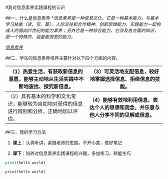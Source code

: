 #我对信息素养实践课程的认识
<!--三班 历俏 2020012184-->

##一、什么是信息素养
**信息素养是一种信息文化，它是一种基本能力，与基本学习技能（读、写、算）、人际交往和合作精神、创新思维能力、实践能力一起构成人的面向21世纪的能力素养；另外它是一种综合能力，它涉及各方面的知识，是一个特殊的、涵盖面很宽的能力。*

*[信息素养](https://baike.baidu.com/item/信息素养/937143?fr=aladdin)*

##二、学生的信息素养培养主要针对以下四个方面的内容。

| **（1）热爱生活，有获取新信息的意愿，能够主动地从生活实践中不断地查找、探究新信息。** | （3）可灵活地支配信息，较好地掌握选择信息、拒绝信息的技能。  |
| ------------------------------------------------------------ | ------------------------------------------------------------ |
| （2）具有基本的科学和文化常识，能够较为自如地对获得的信息进行辨别和分析，正确地加以评估。 | **（4）能够有效地利用信息、表达个人的思想和观念，并乐意与他人分享不同的见解或信息。** |

##三、我的学习方法

1. **课上**：认真听讲，紧跟老师的思路，不开小差，做好笔记

2. **课下**：培养对信息素养实践课程的兴趣，多加练习，熟能生巧

```python
print(hello world)
```

`print(hello world)`

